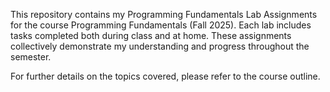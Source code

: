This repository contains my Programming Fundamentals Lab Assignments for the course Programming Fundamentals (Fall 2025).
Each lab includes tasks completed both during class and at home. These assignments collectively demonstrate my understanding and progress throughout the semester.

For further details on the topics covered, please refer to the course outline.
